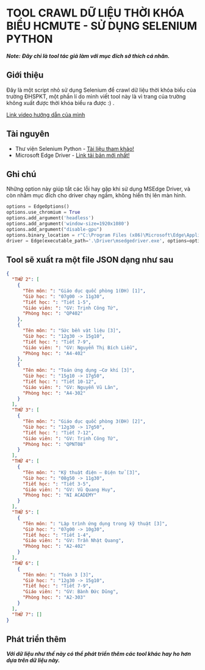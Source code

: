 # TOOL CRAWL DỮ LIỆU THỜI KHÓA BIỂU HCMUTE - SỬ DỤNG SELENIUM PYTHON
***Note: Đây chỉ là tool tác giả làm với mục đích sở thích cá nhân.***
## Giới thiệu
Đây là một script nhỏ sử dụng Selenium để crawl dữ liệu thời khóa biểu của trường ĐHSPKT, một phần lí do mình viết tool này là vì trang của trường không xuất được thời khóa biểu ra được :) .

[Link video hướng dẫn của mình](https://www.youtube.com/watch?v=A-Usa0w-Nxw)

## Tài nguyên
* Thư viện Selenium Python - [Tài liệu tham khảo!](https://selenium-python.readthedocs.io/)
* Microsoft Edge Driver - [Link tải bản mới nhất!](https://developer.microsoft.com/en-us/microsoft-edge/tools/webdriver/)

## Ghi chú
Những option này giúp tắt các lỗi hay gặp khi sử dụng MSEdge Driver, và còn nhằm mục đích cho driver chạy ngầm, không hiển thị lên màn hình.
```python
options = EdgeOptions()
options.use_chromium = True
options.add_argument('headless')
options.add_argument('window-size=1920x1080')
options.add_argument("disable-gpu")
options.binary_location = r"C:\Program Files (x86)\Microsoft\Edge\Application\msedge.exe"
driver = Edge(executable_path='.\Driver\msedgedriver.exe', options=options)
```
## Tool sẽ xuất ra một file JSON dạng như sau
```json
{
  "THỨ 2": [
    {
      "Tên môn: ": "Giáo dục quốc phòng 1(ĐH) [1]",
      "Giờ học: ": "07g00 -> 11g30",
      "Tiết học: ": "Tiết 1-5",
      "Giáo viên: ": "GV: Trịnh Công Tứ",
      "Phòng học: ": "QP402"
    },
    {
      "Tên môn: ": "Sức bền vật liệu [3]",
      "Giờ học: ": "12g30 -> 15g10",
      "Tiết học: ": "Tiết 7-9",
      "Giáo viên: ": "GV: Nguyễn Thị Bích Liễu",
      "Phòng học: ": "A4-402"
    },
    {
      "Tên môn: ": "Toán ứng dụng –Cơ khí [3]",
      "Giờ học: ": "15g10 -> 17g50",
      "Tiết học: ": "Tiết 10-12",
      "Giáo viên: ": "GV: Nguyễn Vũ Lân",
      "Phòng học: ": "A4-302"
    }
  ],
  "THỨ 3": [
    {
      "Tên môn: ": "Giáo dục quốc phòng 3(ĐH) [2]",
      "Giờ học: ": "12g30 -> 17g50",
      "Tiết học: ": "Tiết 7-12",
      "Giáo viên: ": "GV: Trịnh Công Tứ",
      "Phòng học: ": "QPNT08"
    }
  ],
  "THỨ 4": [
    {
      "Tên môn: ": "Kỹ thuật điện – Điện tử [3]",
      "Giờ học: ": "08g50 -> 11g30",
      "Tiết học: ": "Tiết 3-5",
      "Giáo viên: ": "GV: Vũ Quang Huy",
      "Phòng học: ": "NI ACADEMY"
    }
  ],
  "THỨ 5": [
    {
      "Tên môn: ": "Lập trình ứng dụng trong kỹ thuật [3]",
      "Giờ học: ": "07g00 -> 10g30",
      "Tiết học: ": "Tiết 1-4",
      "Giáo viên: ": "GV: Trần Nhật Quang",
      "Phòng học: ": "A2-402"
    }
  ],
  "THỨ 6": [
    {
      "Tên môn: ": "Toán 3 [3]",
      "Giờ học: ": "12g30 -> 15g10",
      "Tiết học: ": "Tiết 7-9",
      "Giáo viên: ": "GV: Bành Đức Dũng",
      "Phòng học: ": "A2-303"
    }
  ],
  "THỨ 7": []
}
```

## Phát triển thêm
***Với dữ liệu như thế này có thể phát triển thêm các tool khác hay ho hơn dựa trên dữ liệu này.***

